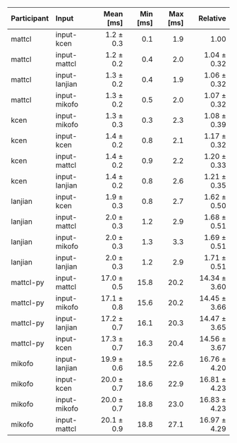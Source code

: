 | Participant | Input | Mean [ms] | Min [ms] | Max [ms] | Relative |
|:---|:---|---:|---:|---:|---:|
| mattcl | input-kcen | 1.2 ± 0.3 | 0.1 | 1.9 | 1.00 |
| mattcl | input-mattcl | 1.2 ± 0.2 | 0.4 | 2.0 | 1.04 ± 0.32 |
| mattcl | input-lanjian | 1.3 ± 0.2 | 0.4 | 1.9 | 1.06 ± 0.32 |
| mattcl | input-mikofo | 1.3 ± 0.2 | 0.5 | 2.0 | 1.07 ± 0.32 |
| kcen | input-mikofo | 1.3 ± 0.3 | 0.3 | 2.3 | 1.08 ± 0.39 |
| kcen | input-kcen | 1.4 ± 0.2 | 0.8 | 2.1 | 1.17 ± 0.32 |
| kcen | input-mattcl | 1.4 ± 0.2 | 0.9 | 2.2 | 1.20 ± 0.33 |
| kcen | input-lanjian | 1.4 ± 0.2 | 0.8 | 2.6 | 1.21 ± 0.35 |
| lanjian | input-kcen | 1.9 ± 0.3 | 0.8 | 2.7 | 1.62 ± 0.50 |
| lanjian | input-mattcl | 2.0 ± 0.3 | 1.2 | 2.9 | 1.68 ± 0.51 |
| lanjian | input-mikofo | 2.0 ± 0.3 | 1.3 | 3.3 | 1.69 ± 0.51 |
| lanjian | input-lanjian | 2.0 ± 0.3 | 1.2 | 2.9 | 1.71 ± 0.51 |
| mattcl-py | input-mattcl | 17.0 ± 0.5 | 15.8 | 20.2 | 14.34 ± 3.60 |
| mattcl-py | input-mikofo | 17.1 ± 0.8 | 15.6 | 20.2 | 14.45 ± 3.66 |
| mattcl-py | input-lanjian | 17.2 ± 0.7 | 16.1 | 20.3 | 14.47 ± 3.65 |
| mattcl-py | input-kcen | 17.3 ± 0.7 | 16.3 | 20.4 | 14.56 ± 3.67 |
| mikofo | input-lanjian | 19.9 ± 0.6 | 18.5 | 22.6 | 16.76 ± 4.20 |
| mikofo | input-kcen | 20.0 ± 0.7 | 18.6 | 22.9 | 16.81 ± 4.23 |
| mikofo | input-mikofo | 20.0 ± 0.7 | 18.8 | 23.0 | 16.83 ± 4.23 |
| mikofo | input-mattcl | 20.1 ± 0.9 | 18.8 | 27.1 | 16.97 ± 4.29 |
